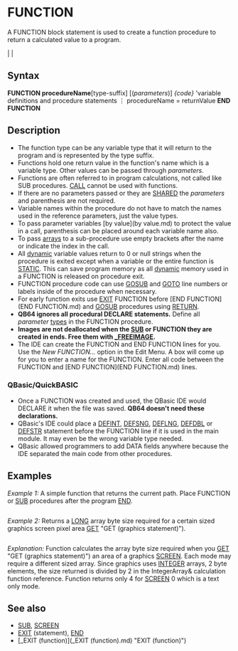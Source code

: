 # FUNCTION

A FUNCTION block statement is used to create a function procedure to return a calculated value to a program.

  

|  |

## Syntax

**FUNCTION procedureName**[type-suffix] [(*parameters*)]
*{code}*
'variable definitions and procedure statements
⋮
procedureName = returnValue
**END FUNCTION**
  

## Description

* The function type can be any variable type that it will return to the program and is represented by the type suffix.
* Functions hold one return value in the function's name which is a variable type. Other values can be passed through *parameters*.
* Functions are often referred to in program calculations, not called like SUB procedures. [CALL](CALL.md) cannot be used with functions.
* If there are no parameters passed or they are [SHARED](SHARED.md) the *parameters* and parenthesis are not required.
* Variable names within the procedure do not have to match the names used in the reference parameters, just the value types.
* To pass parameter variables [by value](by value.md) to protect the value in a call, parenthesis can be placed around each variable name also.
* To pass [arrays](arrays.md) to a sub-procedure use empty brackets after the name or indicate the index in the call.
* All [dynamic](dynamic.md) variable values return to 0 or null strings when the procedure is exited except when a variable or the entire function is [STATIC](STATIC.md). This can save program memory as all [dynamic](dynamic.md) memory used in a FUNCTION is released on procedure exit.
* FUNCTION procedure code can use [GOSUB](GOSUB.md) and [GOTO](GOTO.md) line numbers or labels inside of the procedure when necessary.
* For early function exits use [EXIT](EXIT.md) FUNCTION before [END FUNCTION](END FUNCTION.md) and [GOSUB](GOSUB.md) procedures using [RETURN](RETURN.md).
* **QB64 ignores all procedural DECLARE statements.** Define all *parameter* [types](types.md) in the FUNCTION procedure.
* **Images are not deallocated when the [SUB](SUB.md) or FUNCTION they are created in ends. Free them with [_FREEIMAGE](_FREEIMAGE.md).**
* The IDE can create the FUNCTION and END FUNCTION lines for you. Use the *New FUNCTION...* option in the Edit Menu. A box will come up for you to enter a name for the FUNCTION. Enter all code between the FUNCTION and [END FUNCTION](END FUNCTION.md) lines.

### QBasic/QuickBASIC

* Once a FUNCTION was created and used, the QBasic IDE would DECLARE it when the file was saved. **QB64 doesn't need these declarations.**
* QBasic's IDE could place a [DEFINT](DEFINT.md), [DEFSNG](DEFSNG.md), [DEFLNG](DEFLNG.md), [DEFDBL](DEFDBL.md) or [DEFSTR](DEFSTR.md) statement before the FUNCTION line if it is used in the main module. It may even be the wrong variable type needed.
* QBasic allowed programmers to add DATA fields anywhere because the IDE separated the main code from other procedures.

  

## Examples

*Example 1:* A simple function that returns the current path. Place FUNCTION or [SUB](SUB.md) procedures after the program [END](END.md).

``` [PRINT](PRINT.md) "Current path = "; PATH$ [END](END.md)  FUNCTION PATH$     f% = [FREEFILE](FREEFILE.md)     file$ = "D0Spath.inf" 'file name uses a zero to prevent an overwrite of existing file name     [SHELL](SHELL.md) [_HIDE](_HIDE.md) "CD > " + file$ 'send screen information to a created text file     [OPEN](OPEN.md) file$ [FOR](FOR.md) "FOR (file statement)") [INPUT](INPUT.md) "INPUT (file mode)") [AS](AS.md) #f% 'file should exist with one line of text     [LINE INPUT](LINE INPUT.md) "LINE INPUT (file statement)") #f%, PATH$ 'read file path text to function name     [CLOSE](CLOSE.md) #f%     [KILL](KILL.md) file$ [END FUNCTION](END FUNCTION.md)  
```

  

*Example 2:* Returns a [LONG](LONG.md) array byte size required for a certain sized graphics screen pixel area [GET](GET.md) "GET (graphics statement)").

``` [INPUT](INPUT.md) "Enter a screen mode: ", mode% [INPUT](INPUT.md) "Enter image width: ", wide& [INPUT](INPUT.md) "Enter image depth: ", deep& IntegerArray& = ImageBufferSize&(wide&, deep&, mode%) \ 2 ' returns size of an [INTEGER](INTEGER.md) array. [PRINT](PRINT.md) IntegerArray& [END](END.md)  [DEFINT](DEFINT.md) A-Z FUNCTION ImageBufferSize& (Wide&, Deep&, ScreenMode%)     [SELECT CASE](SELECT CASE.md) ScreenMode%         [CASE](CASE.md) 1: BPPlane = 2: Planes = 1         [CASE](CASE.md) 2, 3, 4, 11: BPPlane = 1: Planes = 1         [CASE](CASE.md) 7, 8, 9, 12: BPPlane = 1: Planes = 4         [CASE](CASE.md) 10: BPPlane = 1: Planes = 2         [CASE](CASE.md) 13: BPPlane = 8: Planes = 1         [CASE ELSE](CASE ELSE.md): BPPlane = 0     [END SELECT](END SELECT.md)     ImageBufferSize& = 4 + [INT](INT.md)((Wide& * BPPlane + 7) / 8) * (Deep& * Planes) 'return the value to function name. [END FUNCTION](END FUNCTION.md)  
```

*Explanation:* Function calculates the array byte size required when you [GET](GET.md) "GET (graphics statement)") an area of a graphics [SCREEN](SCREEN.md). Each mode may require a different sized array. Since graphics uses [INTEGER](INTEGER.md) arrays, 2 byte elements, the size returned is divided by 2 in the IntegerArray& calculation function reference. Function returns only 4 for [SCREEN](SCREEN.md) 0 which is a text only mode.
  

## See also

* [SUB](SUB.md), [SCREEN](SCREEN.md)
* [EXIT](EXIT.md) (statement), [END](END.md)
* [_EXIT (function)](_EXIT (function).md) "EXIT (function)")

  
